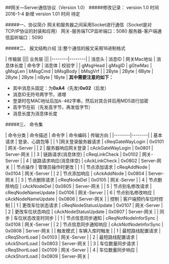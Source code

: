 ##网关—Server通信协议（Version 1.0）
#####修改记录：
	version 1.0  时间 2016-1-4 新增
    version 1.01 时间 待定

#####一、协议简介
	网关和服务器之间采用Socket进行通信（Socket是对TCP/IP协议的封装和应用）
	网关-服务端TCP监听端口：5080
	服务器-客户端通信监听端口：5090

#####二、	报文结构介绍
注:整个通信的报文采用16进制格式

| 传输层 |||| 业务层 |||
|--------|--------|
| 消息头 | 消息ID | 网关Mac地址 | 消息体长度 | 命令字 | 消息体 | 校验字 |
| gMsgHead | gMsgID | gGtwMac | gMsgLen | bMsgCmd | bMsgBody | bMsgVrf |
| 2Byte | 2Byte | 6Byte | 2Byte | 2Byte | nByte | 1Byte |
**其中需要注意的如下：**
* 其中消息头固定：为**0xA4**（先发)**0x02**（后发）
* 消息ID无符号两字节，递增
* 登录时在MAC地址后加<kbd>A-402</kbd>字串，然后对其合并后用MD5进行加密
* 高字节在前（先发高字节，再发低字节）
* 消息长度为消息体长度

#####三、 命令集

| 命令分类 | 命令描述 | 命令字 | 命令编码 | 传输方向 |
|--------|--------|
| 基本请求 | 登录、心跳包等 |
|    1    |网关登录服务器请求      | cReqGateWayLogin | 0x0101 | 网关-Server |
|    2    | 服务器响应网关登录     | cAckGateWayLogin | 0x0801 | Server-网关 |
|    3    | 链路请求(消息体空)     | cReqLinkCheck | 0x0102 | 网关-Server |
|    4    | 链路请求响应(消息体空) | cAckLinkCheck | 0x0802 | Server-网关 |
| 节点操作 | 管理员操作时更改 |
|    1    | 节点添加请求 | cReqAddNode | 0x0104 | 网关-Server |
|    2    | 节点添加响应 | cAckAddNode | 0x0804 | Server-网关 |
|    3    | 节点删除请求 | cReqNodeDel | 0x0105 | 网关-Server |
|    4    | 节点删除响应 | cAckNodeDel | 0x0805 | Server-网关 |
|    5    | 节点别名修改请求 | cReqNodeNameUpdate | 0x0106 | 网关-Server |
|    6    | 节点别名修改响应 | cAckNodeNameUpdate | 0x0806 | Server-网关 |
| 控制 | 客户端预约车位时控制 |
|    1    | 更改车位状态请求 | cReqNodeStatusUpdate | 0x0107 | 网关-Server |
|    2    | 更改车位状态响应 | cAckNodeStatusUpdate | 0x0807 | Server-网关 |
| 同步 | 车位状态改变时同步 |
|    1    | 节点信息同步通知 | cReqNotNodeInforSync | 0x0108 | 网关-Server |
|    2    | 节点信息同步通知响应 | cAckNotNodeInforSync | 0x0808 | Server-网关 |
| 触发模式 | 车辆入库时触发 |
|    1    | 最短路线配置请求 | cReqShortLoad | 0x0103 | 网关-Server |
|    2    | 最短路线配置请求 | cAckShortLoad | 0x0803 | Server-网关 |
|    3    | 车位数量同步请求 | cReqShortLoad | 0x0109 | 网关-Server |
|    4    | 车位数量同步响应 | cAckShortLoad | 0x0809 | Server-网关 |